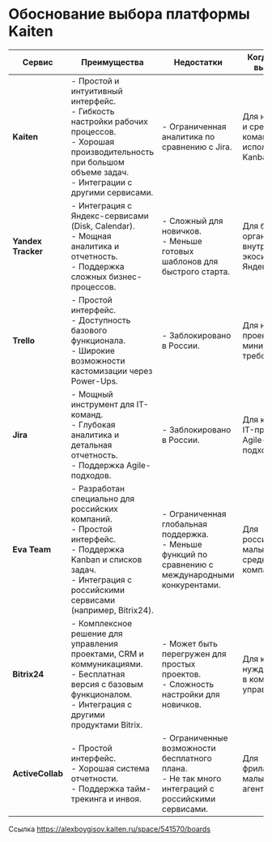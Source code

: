 # Обоснование выбора платформы Kaiten 

| Сервис         | Преимущества                                                                 | Недостатки                                                                 | Когда лучше выбрать?                                   |
|----------------|-----------------------------------------------------------------------------|---------------------------------------------------------------------------|--------------------------------------------------------|
| **Kaiten**     | - Простой и интуитивный интерфейс.<br>- Гибкость настройки рабочих процессов.<br>- Хорошая производительность при большом объеме задач.<br>- Интеграции с другими сервисами. | - Ограниченная аналитика по сравнению с Jira.               | Для небольших и средних команд, использующих Kanban.   |
| **Yandex Tracker** | - Интеграция с Яндекс-сервисами (Disk, Calendar).<br>- Мощная аналитика и отчетность.<br>- Поддержка сложных бизнес-процессов. | - Сложный для новичков.<br>- Меньше готовых шаблонов для быстрого старта. | Для больших организаций внутри экосистемы Яндекса.     |
| **Trello**     | - Простой интерфейс.<br>- Доступность базового функционала.<br>- Широкие возможности кастомизации через Power-Ups. | - Заблокировано в России. | Для небольших проектов с минимальными требованиями.    |
| **Jira**       | - Мощный инструмент для IT-команд.<br>- Глубокая аналитика и детальная отчетность.<br>- Поддержка Agile-подходов. | - Заблокировано в России.                           | Для крупных IT-проектов с Agile-подходом.          |
| **Eva Team**   | - Разработан специально для российских компаний.<br>- Простой интерфейс.<br>- Поддержка Kanban и списков задач.<br>- Интеграция с российскими сервисами (например, Bitrix24). | - Ограниченная глобальная поддержка.<br>- Меньше функций по сравнению с международными конкурентами. | Для российских малых и средних компаний.               |
| **Bitrix24**   | - Комплексное решение для управления проектами, CRM и коммуникациями.<br>- Бесплатная версия с базовым функционалом.<br>- Интеграция с другими продуктами Bitrix. | - Может быть перегружен для простых проектов.<br>- Сложность настройки для новичков. | Для компаний, нуждающихся в комплексном управлении.    |
| **ActiveCollab** | - Простой интерфейс.<br>- Хорошая система отчетности.<br>- Поддержка тайм-трекинга и инвоя. | - Ограниченные возможности бесплатного плана.<br>- Не так много интеграций с российскими сервисами. | Для фрилансеров и малых агентств.                      |

Ссылка https://alexboygisov.kaiten.ru/space/541570/boards
